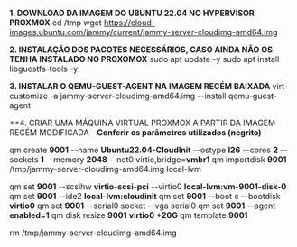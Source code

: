 **1. DOWNLOAD DA IMAGEM DO UBUNTU 22.04 NO HYPERVISOR PROXMOX**
cd /tmp
wget https://cloud-images.ubuntu.com/jammy/current/jammy-server-cloudimg-amd64.img

**2. INSTALAÇÃO DOS PACOTES NECESSÁRIOS, CASO AINDA NÂO OS TENHA INSTALADO NO PROXOMOX**
sudo apt update -y
sudo apt install libguestfs-tools -y

**3. INSTALAR O QEMU-GUEST-AGENT NA IMAGEM RECÉM BAIXADA**
virt-customize -a jammy-server-cloudimg-amd64.img --install qemu-guest-agent


**4. CRIAR UMA MÁQUINA VIRTUAL PROXMOX A PARTIR DA IMAGEM RECÉM MODIFICADA - **Conferir os parâmetros utilizados (negrito)**

qm create **9001** --name **Ubuntu22.04-CloudInit** --ostype **l26** --cores **2** --sockets **1** --memory **2048**  --net0 virtio,bridge=**vmbr1**
qm importdisk **9001** /tmp/jammy-server-cloudimg-amd64.img local-lvm

qm set **9001** --scsihw **virtio-scsi-pci** --virtio0 **local-lvm:vm-9001-disk-0**
qm set **9001** --ide2 **local-lvm:cloudinit**
qm set **9001** --boot c --bootdisk **virtio0**
qm set **9001** --serial0 socket --vga serial0
qm set **9001** --agent **enabled=1**
qm disk resize **9001** **virtio0 +20G**
qm template **9001**

rm /tmp/jammy-server-cloudimg-amd64.img
